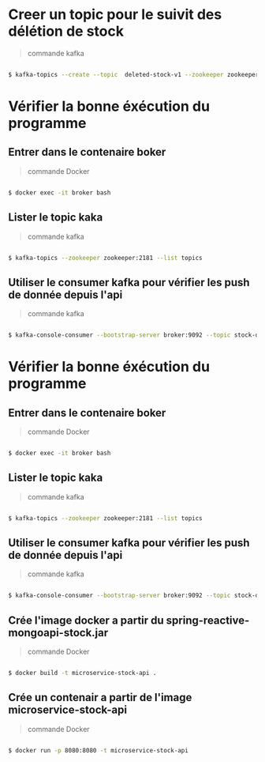 # Creer un topic pour le suivit des délétion de stock

 > commande kafka

```bash

$ kafka-topics --create --topic  deleted-stock-v1 --zookeeper zookeeper:2181 --config cleanup.policy=delete  --config  delete.retention.ms=604800000 --config  retention.ms=604800000 --partitions 3 --replication-factor 1

````

# Vérifier la bonne éxécution du programme

## Entrer dans le contenaire boker

 > commande Docker

````bash

$ docker exec -it broker bash

````

## Lister le topic kaka

> commande kafka

````bash

$ kafka-topics --zookeeper zookeeper:2181 --list topics

````

## Utiliser le consumer kafka pour vérifier les push de donnée depuis l'api

> commande kafka

````bash

$ kafka-console-consumer --bootstrap-server broker:9092 --topic stock-delete-v1 --from-beginning

````

# Vérifier la bonne éxécution du programme

## Entrer dans le contenaire boker

 > commande Docker

````bash

$ docker exec -it broker bash

````

## Lister le topic kaka

> commande kafka

````bash

$ kafka-topics --zookeeper zookeeper:2181 --list topics

````

## Utiliser le consumer kafka pour vérifier les push de donnée depuis l'api

> commande kafka

````bash

$ kafka-console-consumer --bootstrap-server broker:9092 --topic stock-delete-v1 --from-beginning

````

## Crée l'image docker a partir du spring-reactive-mongoapi-stock.jar

> commande Docker

````bash

$ docker build -t microservice-stock-api .

````

## Crée un contenair a partir de l'image microservice-stock-api

> commande Docker

````bash

$ docker run -p 8080:8080 -t microservice-stock-api

````